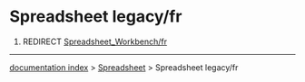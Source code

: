 # Spreadsheet legacy/fr
1.  REDIRECT [Spreadsheet\_Workbench/fr](Spreadsheet_Workbench/fr.md)

---
[documentation index](../README.md) > [Spreadsheet](Spreadsheet_Workbench.md) > Spreadsheet legacy/fr
